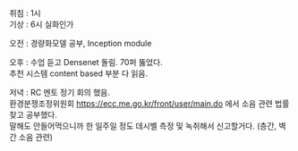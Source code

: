 취침 : 1시  
기상 : 6시 실화인가

오전 : 경량화모델 공부, Inception module

오후 : 수업 듣고 Densenet 돌림. 70퍼 뚫었다.  
추천 시스템 content based 부분 다 읽음.

저녁 : RC 멘토 정기 회의 했음.  
환경분쟁조정위원회 https://ecc.me.go.kr/front/user/main.do 에서 소음 관련 법률 찾고 공부했다.  
말해도 안들어먹으니까 한 일주일 정도 데시벨 측정 및 녹취해서 신고할거다. (층간, 벽간 소음 관련)  
